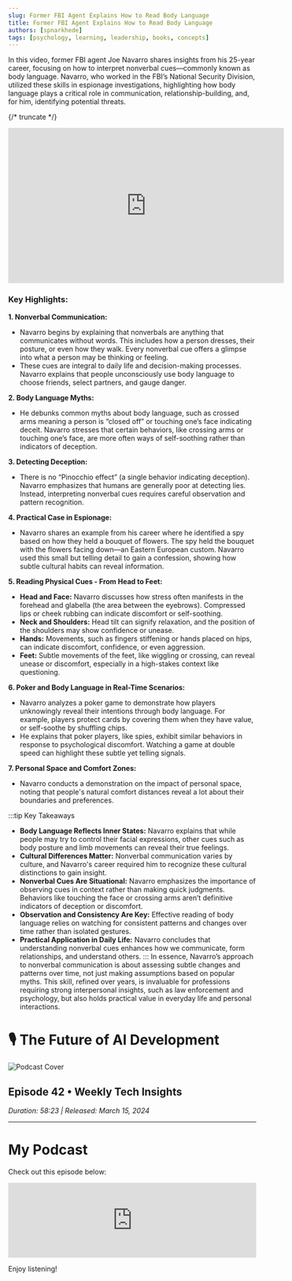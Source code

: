 ```yaml
---
slug: Former FBI Agent Explains How to Read Body Language
title: Former FBI Agent Explains How to Read Body Language
authors: [spnarkhede]
tags: [psychology, learning, leadership, books, concepts]
---
```


In this video, former FBI agent Joe Navarro shares insights from his 25-year career, focusing on how to interpret nonverbal cues—commonly known as body language. Navarro, who worked in the FBI’s National Security Division, utilized these skills in espionage investigations, highlighting how body language plays a critical role in communication, relationship-building, and, for him, identifying potential threats.

{/* truncate */}

<iframe 
  width="560" 
  height="315" 
  src="https://www.youtube.com/embed/4jwUXV4QaTw?autoplay=1" 
  frameborder="0" 
  allow="accelerometer; clipboard-write; encrypted-media; gyroscope; picture-in-picture" 
  allowfullscreen>
</iframe>

<!-- <YouTube videoId="4jwUXV4QaTw" /> -->

### Key Highlights:

**1. Nonverbal Communication:**
   - Navarro begins by explaining that nonverbals are anything that communicates without words. This includes how a person dresses, their posture, or even how they walk. Every nonverbal cue offers a glimpse into what a person may be thinking or feeling.
   - These cues are integral to daily life and decision-making processes. Navarro explains that people unconsciously use body language to choose friends, select partners, and gauge danger.

**2. Body Language Myths:**
   - He debunks common myths about body language, such as crossed arms meaning a person is “closed off” or touching one’s face indicating deceit. Navarro stresses that certain behaviors, like crossing arms or touching one’s face, are more often ways of self-soothing rather than indicators of deception.

**3. Detecting Deception:**
   - There is no “Pinocchio effect” (a single behavior indicating deception). Navarro emphasizes that humans are generally poor at detecting lies. Instead, interpreting nonverbal cues requires careful observation and pattern recognition.

**4. Practical Case in Espionage:**
   - Navarro shares an example from his career where he identified a spy based on how they held a bouquet of flowers. The spy held the bouquet with the flowers facing down—an Eastern European custom. Navarro used this small but telling detail to gain a confession, showing how subtle cultural habits can reveal information.

**5. Reading Physical Cues - From Head to Feet:**
   - **Head and Face:** Navarro discusses how stress often manifests in the forehead and glabella (the area between the eyebrows). Compressed lips or cheek rubbing can indicate discomfort or self-soothing.
   - **Neck and Shoulders:** Head tilt can signify relaxation, and the position of the shoulders may show confidence or unease.
   - **Hands:** Movements, such as fingers stiffening or hands placed on hips, can indicate discomfort, confidence, or even aggression.
   - **Feet:** Subtle movements of the feet, like wiggling or crossing, can reveal unease or discomfort, especially in a high-stakes context like questioning.

**6. Poker and Body Language in Real-Time Scenarios:**
   - Navarro analyzes a poker game to demonstrate how players unknowingly reveal their intentions through body language. For example, players protect cards by covering them when they have value, or self-soothe by shuffling chips.
   - He explains that poker players, like spies, exhibit similar behaviors in response to psychological discomfort. Watching a game at double speed can highlight these subtle yet telling signals.

**7. Personal Space and Comfort Zones:**
   - Navarro conducts a demonstration on the impact of personal space, noting that people's natural comfort distances reveal a lot about their boundaries and preferences.

:::tip Key Takeaways
- **Body Language Reflects Inner States:** Navarro explains that while people may try to control their facial expressions, other cues such as body posture and limb movements can reveal their true feelings.
- **Cultural Differences Matter:** Nonverbal communication varies by culture, and Navarro's career required him to recognize these cultural distinctions to gain insight.
- **Nonverbal Cues Are Situational:** Navarro emphasizes the importance of observing cues in context rather than making quick judgments. Behaviors like touching the face or crossing arms aren’t definitive indicators of deception or discomfort.
- **Observation and Consistency Are Key:** Effective reading of body language relies on watching for consistent patterns and changes over time rather than isolated gestures.
- **Practical Application in Daily Life:** Navarro concludes that understanding nonverbal cues enhances how we communicate, form relationships, and understand others.
::: 
In essence, Navarro’s approach to nonverbal communication is about assessing subtle changes and patterns over time, not just making assumptions based on popular myths. This skill, refined over years, is invaluable for professions requiring strong interpersonal insights, such as law enforcement and psychology, but also holds practical value in everyday life and personal interactions. 


# 🎙️ The Future of AI Development

![Podcast Cover](https://images.unsplash.com/photo-1478737270239-2f02b77fc618?w=300&h=300&fit=crop)

## Episode 42 • Weekly Tech Insights
*Duration: 58:23 | Released: March 15, 2024*

---
# My Podcast

Check out this episode below: 

<iframe src="https://open.spotify.com/embed/episode/0jh6xZcioQg8MoBsTX342x?utm_source=generator&t=0" width="100%" height="152" frameBorder="0" allowfullscreen="" allow="autoplay; clipboard-write; encrypted-media; fullscreen; picture-in-picture" loading="lazy"></iframe>

<!-- <iframe style="border-radius:12px" src="https://open.spotify.com/embed/episode/0jh6xZcioQg8MoBsTX342x?utm_source=generator&t=0" width="100%" height="152" frameBorder="0" allowfullscreen="" allow="autoplay; clipboard-write; encrypted-media; fullscreen; picture-in-picture" loading="lazy"></iframe> -->
Enjoy listening!